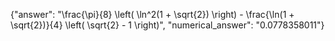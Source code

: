 {"answer": "\\frac{\\pi}{8} \\left( \\ln^2(1 + \\sqrt{2}) \\right) - \\frac{\\ln(1 + \\sqrt{2})}{4} \\left( \\sqrt{2} - 1 \\right)", "numerical_answer": "0.0778358011"}